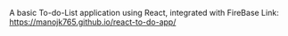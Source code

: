 A basic To-do-List application using React, integrated with FireBase 
Link: https://manojk765.github.io/react-to-do-app/
